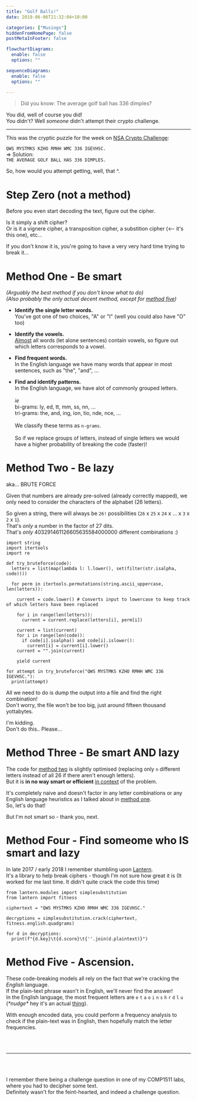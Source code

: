 ```yaml
---
title: "Golf Balls!"
date: 2019-06-06T21:32:04+10:00

categories: ["Musings"]
hiddenFromHomePage: false
postMetaInFooter: false

flowchartDiagrams:
  enable: false
  options: ""

sequenceDiagrams: 
  enable: false
  options: ""

---
```


> Did you know: The average golf ball has 336 dimples?

You did, well of course you did!  
You didn't? Well _someone_ didn't attempt their crypto challenge.

---

This was the cryptic puzzle for the week on [NSA Crypto Challenge](https://cryptochallenge.io/):  

`QWS MYSTMKS KZHO RMHH WMC 336 IGEVHSC.`  
=> Solution:  
`THE AVERAGE GOLF BALL HAS 336 DIMPLES.`  

So, how would you attempt getting, well, that ^.  

# Step Zero (not a method)
Before you even start decoding the text, figure out the cipher.  

Is it simply a shift cipher?  
Or is it a vignere cipher, a transposition cipher, a substition cipher (<-- it's this one), etc...  

If you don't know it is, you're going to have a very very hard time trying to break it...

# Method One - Be smart
_(Arguably the best method if you don't know what to do)_  
_(Also probably the only actual decent method, except for [method five](#method-five-ascension))_

* **Identify the single letter words.**  
You've got one of two choices, "A" or "I" (well you could also have "O" too)

* **Identify the vowels.**  
[Almost](https://edawg878.com/forum/threads/make-a-sentence-without-vowels.11901/) all words (let alone sentences) contain vowels, so figure out which letters corresponds to a vowel.

* **Find frequent words.**  
In the English language we have many words that appear in most sentences, such as "the", "and", ...

* **Find and identify patterns.**  
In the English language, we have alot of commonly grouped letters.  
&nbsp;  
_ie_  
bi-grams: ly, ed, tt, mm, ss, nn, ...  
tri-grams: the, and, ing, ion, tio, nde, nce, ...  
&nbsp;  
We classify these terms as `n-grams`.  
&nbsp;  
So if we replace groups of letters, instead of single letters we would have a higher probability of breaking the code (faster)!

# Method Two - Be lazy
aka... BRUTE FORCE

Given that numbers are already pre-solved (already correctly mapped), we only need to consider the characters of the alphabet (26 letters).

So given a string, there will always be `26!` possibilities (`26` x `25` x `24` x ... x `3` x `2` x `1`).  
That's _only_ a number in the factor of 27 dits.  
That's _only_ 403291461126605635584000000 different combinations :)

```python3
import string
import itertools
import re

def try_bruteforce(code):
  letters = list(map(lambda l: l.lower(), set(filter(str.isalpha, code))))
  
  for perm in itertools.permutations(string.ascii_uppercase, len(letters)):
  
    current = code.lower() # Converts input to lowercase to keep track of which letters have been replaced
  
    for i in range(len(letters)):
      current = current.replace(letters[i], perm[i])
    
    current = list(current)
    for i in range(len(code)):
      if code[i].isalpha() and code[i].islower():
        current[i] = current[i].lower()
    current = "".join(current)

    yield current
 
for attempt in try_bruteforce("QWS MYSTMKS KZHO RMHH WMC 336 IGEVHSC."):
  print(attempt)
```

All we need to do is dump the output into a file and find the right combination!  
Don't worry, the file won't be too big, just around fifteen thousand yottabytes.  

I'm kidding.  
Don't do this.. 
Please...

# Method Three - Be smart AND lazy

The code for [method two](#method-two-be-lazy) is slightly optimised (replacing only `n` different letters instead of all 26 if there aren't enough letters).  
But it is **in no way smart or efficient** [in context](#method-five-ascension) of the problem.  

It's completely naive and doesn't factor in any letter combinations or any English language heuristics as I talked about in [method one](#method-one-be-smart).  
So, let's do that!

But I'm not smart so - thank you, next.

# Method Four - Find someome who IS smart and lazy

In late 2017 / early 2018 I remember stumbling upon [Lantern](https://github.com/CameronLonsdale/lantern/).  
It's a library to help break ciphers - though I'm not sure how great it is (It worked for me last time. It didn't quite crack the code this time)

```python3
from lantern.modules import simplesubstitution
from lantern import fitness

ciphertext = "QWS MYSTMKS KZHO RMHH WMC 336 IGEVHSC."

decryptions = simplesubstitution.crack(ciphertext, fitness.english.quadgrams)

for d in decryptions:
  print(f"{d.key}\t{d.score}\t{''.join(d.plaintext)}")
```

# Method Five - Ascension.

These code-breaking models all rely on the fact that we're cracking the _English_ language.  
If the plain-text phrase wasn't in English, we'll never find the answer!  
In the English language, the most frequent letters are `e` `t` `a` `o` `i` `n` `s` `h` `r` `d` `l` `u`  
(*\*nudge\** hey it's an actual [thing](https://en.wikipedia.org/wiki/Etaoin_shrdlu)).  

With enough encoded data, you could perform a frequency analysis to check if the plain-text was in English, then hopefully match the letter frequencies.

&nbsp;  
&nbsp;  

--- 

&nbsp;  
&nbsp;  

I remember there being a challenge question in one of my COMP1511 labs, where you had to decipher some text.  
Definitely wasn't for the feint-hearted, and indeed a challenge question.